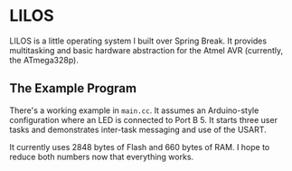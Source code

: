 LILOS
=====

LILOS is a little operating system I built over Spring Break.  It provides
multitasking and basic hardware abstraction for the Atmel AVR (currently, the
ATmega328p).


The Example Program
-------------------

There's a working example in `main.cc`.  It assumes an Arduino-style
configuration where an LED is connected to Port B 5.  It starts three user tasks
and demonstrates inter-task messaging and use of the USART.

It currently uses 2848 bytes of Flash and 660 bytes of RAM.  I hope to reduce
both numbers now that everything works.
